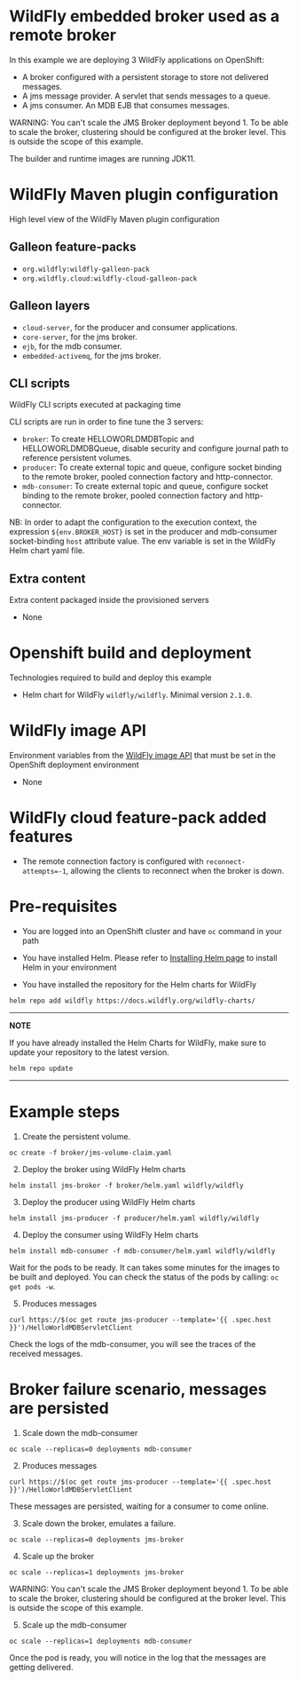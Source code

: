 # WildFly embedded broker used as a remote broker

In this example we are deploying 3 WildFly applications on OpenShift:

* A broker configured with a persistent storage to store not delivered messages.
* A jms message provider. A servlet that sends messages to a queue.
* A jms consumer. An MDB EJB that consumes messages.

WARNING: You can't scale the JMS Broker deployment beyond 1. To be able to scale the broker, clustering should be configured at the broker level. This is outside the scope of this example. 

The builder and runtime images are running JDK11.

# WildFly Maven plugin configuration
High level view of the WildFly Maven plugin configuration

## Galleon feature-packs

* `org.wildfly:wildfly-galleon-pack`
* `org.wildfly.cloud:wildfly-cloud-galleon-pack`

## Galleon layers

* `cloud-server`, for the producer and consumer applications.
* `core-server`, for the jms broker.
* `ejb`, for the mdb consumer.
* `embedded-activemq`, for the jms broker.

## CLI scripts
WildFly CLI scripts executed at packaging time

CLI scripts are run in order to fine tune the 3 servers:

* `broker`: To create HELLOWORLDMDBTopic and HELLOWORLDMDBQueue, disable security and configure journal path to reference persistent volumes.
* `producer`: To create external topic and queue, configure socket binding to the remote broker, pooled connection factory and http-connector.
* `mdb-consumer`: To create external topic and queue, configure socket binding to the remote broker, pooled connection factory and http-connector.

NB: In order to adapt the configuration to the execution context, the expression `${env.BROKER_HOST}` 
is set in the producer and mdb-consumer socket-binding `host` attribute value. The env variable is set in the WildFly Helm chart yaml file.

## Extra content
Extra content packaged inside the provisioned servers

* None

# Openshift build and deployment
Technologies required to build and deploy this example

* Helm chart for WildFly `wildfly/wildfly`. Minimal version `2.1.0`.

# WildFly image API
Environment variables from the [WildFly image API](https://github.com/wildfly/wildfly-cekit-modules/blob/main/jboss/container/wildfly/run/api/module.yaml) that must be set in the OpenShift deployment environment

* None

# WildFly cloud feature-pack added features

* The remote connection factory is configured with `reconnect-attempts=-1`, allowing the clients to reconnect when the broker is down. 

# Pre-requisites

* You are logged into an OpenShift cluster and have `oc` command in your path

* You have installed Helm. Please refer to [Installing Helm page](https://helm.sh/docs/intro/install/) to install Helm in your environment

* You have installed the repository for the Helm charts for WildFly

 ```
helm repo add wildfly https://docs.wildfly.org/wildfly-charts/
```
----
**NOTE**

If you have already installed the Helm Charts for WildFly, make sure to update your repository to the latest version.

```
helm repo update
```
----

# Example steps

1. Create the persistent volume.

```
oc create -f broker/jms-volume-claim.yaml
```

2. Deploy the broker using WildFly Helm charts

```
helm install jms-broker -f broker/helm.yaml wildfly/wildfly
```

3. Deploy the producer using WildFly Helm charts

```
helm install jms-producer -f producer/helm.yaml wildfly/wildfly
```

4. Deploy the consumer using WildFly Helm charts

```
helm install mdb-consumer -f mdb-consumer/helm.yaml wildfly/wildfly
```

Wait for the pods to be ready. It can takes some minutes for the images to be built and deployed.
You can check the status of the pods by calling: `oc get pods -w`.


5. Produces messages

`curl https://$(oc get route jms-producer --template='{{ .spec.host }}')/HelloWorldMDBServletClient`

Check the logs of the mdb-consumer, you will see the traces of the received messages.

# Broker failure scenario, messages are persisted

1. Scale down the mdb-consumer

`oc scale --replicas=0 deployments mdb-consumer`

2. Produces messages

`curl https://$(oc get route jms-producer --template='{{ .spec.host }}')/HelloWorldMDBServletClient`

These messages are persisted, waiting for a consumer to come online.

3. Scale down the broker, emulates a failure.

`oc scale --replicas=0 deployments jms-broker`

4. Scale up the broker

`oc scale --replicas=1 deployments jms-broker`

WARNING: You can't scale the JMS Broker deployment beyond 1. To be able to scale the broker, clustering should be configured at the broker level. This is outside the scope of this example. 

5. Scale up the mdb-consumer

`oc scale --replicas=1 deployments mdb-consumer`

Once the pod is ready, you will notice in the log that the messages are getting delivered.
